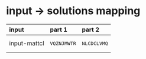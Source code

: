 # input -> solutions mapping
|input|part 1|part 2|
|:---|:---|:---|
|input-mattcl|<pre>VQZNJMWTR</pre>|<pre>NLCDCLVMQ</pre>|
